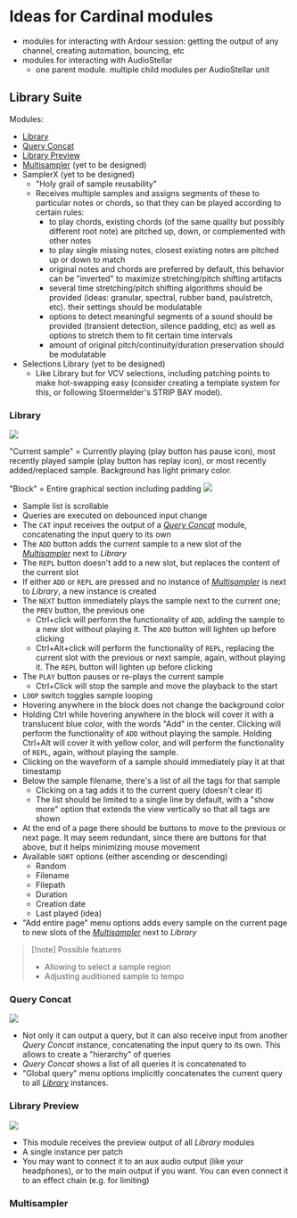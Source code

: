 # Ideas for Cardinal modules

- modules for interacting with Ardour session: getting the output of any channel, creating automation, bouncing, etc
- modules for interacting with AudioStellar
	- one parent module. multiple child modules per AudioStellar unit

## Library Suite

Modules:
- [Library](#Library)
- [Query Concat](#Query%20Concat)
- [Library Preview](#Library%20Preview)
- [Multisampler](#Multisampler) (yet to be designed)
- SamplerX (yet to be designed)
	- "Holy grail of sample reusability"
	- Receives multiple samples and assigns segments of these to particular notes or chords, so that they can be played according to certain rules:
		- to play chords, existing chords (of the same quality but possibly different root note) are pitched up, down, or complemented with other notes
		- to play single missing notes, closest existing notes are pitched up or down to match
		- original notes and chords are preferred by default, this behavior can be "inverted" to maximize stretching/pitch shifting artifacts
		- several time stretching/pitch shifting algorithms should be provided (ideas: granular, spectral, rubber band, paulstretch, etc). their settings should be modulatable
		- options to detect meaningful segments of a sound should be provided (transient detection, silence padding, etc) as well as options to stretch them to fit certain time intervals
		- amount of original pitch/continuity/duration preservation should be modulatable
- Selections Library (yet to be designed)
	- Like Library but for VCV selections, including patching points to make hot-swapping easy (consider creating a template system for this, or following Stoermelder's STRIP BAY model).

### Library

![](../../utilities/attachments/Pasted%20image%2020250814201346.png)

"Current sample" = Currently playing (play button has pause icon), most recently played sample (play button has replay icon), or most recently added/replaced sample. Background has light primary color.

"Block" = Entire graphical section including padding ![](../../utilities/attachments/Pasted%20image%2020250814195242.png)

- Sample list is scrollable
- Queries are executed on debounced input change
- The `CAT` input receives the output of a [*Query Concat*](#Query%20Concat) module, concatenating the input query to its own
- The `ADD` button adds the current sample to a new slot of the [*Multisampler*](#Multisampler) next to *Library*
- The `REPL` button doesn't add to a new slot, but replaces the content of the current slot
- If either `ADD` or `REPL` are pressed and no instance of [*Multisampler*](#Multisampler) is next to *Library*, a new instance is created
- The `NEXT` button immediately plays the sample next to the current one; the `PREV` button, the previous one
	- Ctrl+click will perform the functionality of `ADD`, adding the sample to a new slot without playing it. The `ADD` button will lighten up before clicking
	- Ctrl+Alt+click will perform the functionality of `REPL`, replacing the current slot with the previous or next sample, again, without playing it. The `REPL` button will lighten up before clicking
- The `PLAY` button pauses or re-plays the current sample
	- Ctrl+Click will stop the sample and move the playback to the start
- `LOOP` switch toggles sample looping
- Hovering anywhere in the block does not change the background color
- Holding Ctrl while hovering anywhere in the block will cover it with a translucent blue color, with the words "Add" in the center. Clicking will perform the functionality of `ADD` without playing the sample. Holding Ctrl+Alt will cover it with yellow color, and will perform the functionality of `REPL`, again, without playing the sample.
- Clicking on the waveform of a sample should immediately play it at that timestamp
- Below the sample filename, there's a list of all the tags for that sample
	- Clicking on a tag adds it to the current query (doesn't clear it)
	- The list should be limited to a single line by default, with a "show more" option that extends the view vertically so that all tags are shown
- At the end of a page there should be buttons to move to the previous or next page. It may seem redundant, since there are buttons for that above, but it helps minimizing mouse movement
- Available `SORT` options (either ascending or descending)
	- Random
	- Filename
	- Filepath
	- Duration
	- Creation date
	- Last played (idea)
- "Add entire page" menu options adds every sample on the current page to new slots of the [*Multisampler*](#Multisampler) next to *Library*

> [!note] Possible features
> - Allowing to select a sample region
> - Adjusting auditioned sample to tempo

### Query Concat

![](../../utilities/attachments/Pasted%20image%2020250814200956.png)

- Not only it can output a query, but it can also receive input from another *Query Concat* instance, concatenating the input query to its own. This allows to create a "hierarchy" of queries
- *Query Concat* shows a list of all queries it is concatenated to
- "Global query" menu options implicitly concatenates the current query to all [*Library*](#Library) instances.

### Library Preview

![](../../utilities/attachments/Pasted%20image%2020250814175837.png)

- This module receives the preview output of all *Library* modules
- A single instance per patch 
- You may want to connect it to an aux audio output (like your headphones), or to the main output if you want. You can even connect it to an effect chain (e.g. for limiting)

### Multisampler
